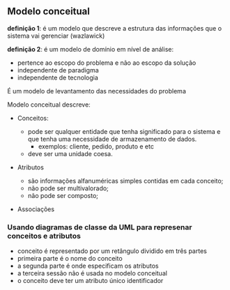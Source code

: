 ## Modelo conceitual

**definição 1**: é um modelo que descreve a estrutura das informações que o sistema vai gerenciar (wazlawick)

**definição 2**: é um modelo de domínio em nível de análise:
- pertence ao escopo do problema e não ao escopo da solução
- independente de paradigma
- independente de tecnologia

É um modelo de levantamento das necessidades do problema

Modelo conceitual descreve:
- Conceitos:
	- pode ser qualquer entidade que tenha significado para o sistema e que tenha uma necessidade de armazenamento de dados.
		- exemplos: cliente, pedido, produto e etc
	- deve ser uma unidade coesa.

- Atributos
	- são informações alfanuméricas simples contidas em cada conceito;
	- não pode ser multivalorado;
	- não pode ser composto;

- Associações



### Usando diagramas de classe da UML para represenar conceitos e atributos

- conceito é representado por um retângulo dividido em três partes
- primeira parte é o nome do conceito
- a segunda parte é onde especificam os atributos
- a terceira sessão não é usada no modelo conceitual
- o conceito deve ter um atributo único identificador




